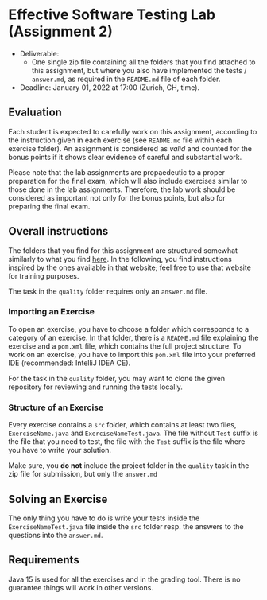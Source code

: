 # Effective Software Testing Lab (Assignment 2)

- Deliverable:
  - One single zip file containing all the folders that you find attached to
    this assignment, but where you also have implemented the tests / `answer.md`, as required
    in the `README.md` file of each folder.
- Deadline: January 01, 2022 at 17:00 (Zurich, CH, time).


## Evaluation
Each student is expected to carefully work on this assignment, according to
the instruction given in each exercise (see `README.md` file within each
exercise folder). An assignment is considered as *valid* and counted for the
bonus points if it shows clear evidence of careful and substantial work.

Please note that the lab assignments are propaedeutic to a proper preparation
for the final exam, which will also include exercises similar to those done in
the lab assignments. Therefore, the lab work should be considered as important
not only for the bonus points, but also for preparing the final exam.


## Overall instructions
The folders that you find for this assignment are structured somewhat similarly
to what you find [here](https://github.com/cse1110/assignments). In the
following, you find instructions inspired by the ones available in that
website; feel free to use that website for training purposes.

The task in the `quality` folder requires only an `answer.md` file.

### Importing an Exercise
To open an exercise, you have to choose a folder which corresponds to a
category of an exercise. In that folder, there is a `README.md` file explaining
the exercise and a `pom.xml` file, which contains the full project structure.
To work on an exercise, you have to import this `pom.xml` file into your
preferred IDE (recommended: IntelliJ IDEA CE).

For the task in the `quality` folder, you may want to clone the given repository for 
reviewing and running the tests locally.

### Structure of an Exercise
Every exercise contains a `src` folder, which contains at least two files,
`ExerciseName.java` and `ExerciseNameTest.java`. The file without `Test` suffix
is the file that you need to test, the file with the `Test` suffix is the file
where you have to write your solution.

Make sure, you **do not** include the project folder in the `quality` task in the zip file
for submission, but only the `answer.md`

## Solving an Exercise
The only thing you have to do is write your tests inside the `ExerciseNameTest.java`
file inside the `src` folder resp. the answers to the questions into the `answer.md`.

## Requirements
Java 15 is used for all the exercises and in the grading tool. There is no
guarantee things will work in other versions.

